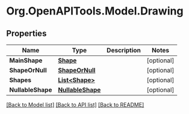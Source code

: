 # Org.OpenAPITools.Model.Drawing

## Properties

Name | Type | Description | Notes
------------ | ------------- | ------------- | -------------
**MainShape** | [**Shape**](Shape.md) |  | [optional] 
**ShapeOrNull** | [**ShapeOrNull**](ShapeOrNull.md) |  | [optional] 
**Shapes** | [**List&lt;Shape&gt;**](Shape.md) |  | [optional] 
**NullableShape** | [**NullableShape**](NullableShape.md) |  | [optional] 

[[Back to Model list]](../../README.md#documentation-for-models) [[Back to API list]](../../README.md#documentation-for-api-endpoints) [[Back to README]](../../README.md)

